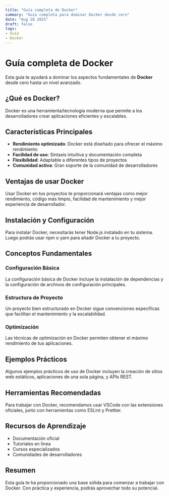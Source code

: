 ```yaml
---
title: "Guía completa de Docker"
summary: "Guía completa para dominar Docker desde cero"
date: "Aug 28 2025"
draft: false
tags:
- Guía
- Docker
---
```


# Guía completa de Docker

Esta guía te ayudará a dominar los aspectos fundamentales de **Docker** desde cero hasta un nivel avanzado.

## ¿Qué es Docker?

Docker es una herramienta/tecnología moderna que permite a los desarrolladores crear aplicaciones eficientes y escalables.

## Características Principales

- **Rendimiento optimizado**: Docker está diseñado para ofrecer el máximo rendimiento
- **Facilidad de uso**: Sintaxis intuitiva y documentación completa
- **Flexibilidad**: Adaptable a diferentes tipos de proyectos
- **Comunidad activa**: Gran soporte de la comunidad de desarrolladores

## Ventajas de usar Docker

Usar Docker en tus proyectos te proporcionará ventajas como mejor rendimiento, código más limpio, facilidad de mantenimiento y mejor experiencia de desarrollador.

## Instalación y Configuración

Para instalar Docker, necesitarás tener Node.js instalado en tu sistema. Luego podrás usar npm o yarn para añadir Docker a tu proyecto.

## Conceptos Fundamentales

### Configuración Básica
La configuración básica de Docker incluye la instalación de dependencias y la configuración de archivos de configuración principales.

### Estructura de Proyecto
Un proyecto bien estructurado en Docker sigue convenciones específicas que facilitan el mantenimiento y la escalabilidad.

### Optimización
Las técnicas de optimización en Docker permiten obtener el máximo rendimiento de tus aplicaciones.

## Ejemplos Prácticos

Algunos ejemplos prácticos de uso de Docker incluyen la creación de sitios web estáticos, aplicaciones de una sola página, y APIs REST.

## Herramientas Recomendadas

Para trabajar con Docker, recomendamos usar VSCode con las extensiones oficiales, junto con herramientas como ESLint y Prettier.

## Recursos de Aprendizaje

- Documentación oficial
- Tutoriales en línea
- Cursos especializados
- Comunidades de desarrolladores

## Resumen

Esta guía te ha proporcionado una base sólida para comenzar a trabajar con Docker. Con práctica y experiencia, podrás aprovechar todo su potencial.
